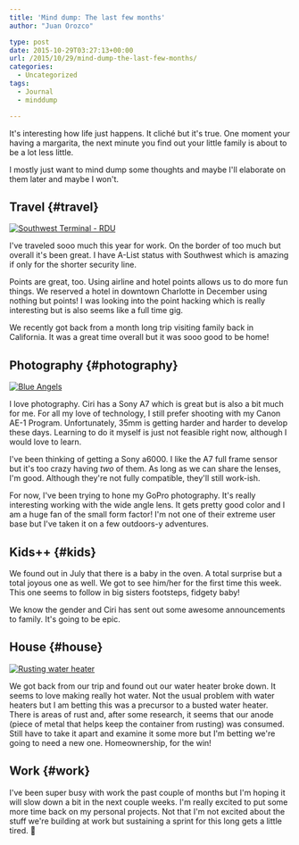 ```yaml
---
title: 'Mind dump: The last few months'
author: "Juan Orozco" 

type: post
date: 2015-10-29T03:27:13+00:00
url: /2015/10/29/mind-dump-the-last-few-months/
categories:
  - Uncategorized
tags:
  - Journal
  - minddump

---
```

It's interesting how life just happens. It cliché but it's true. One moment your having a margarita, the next minute you find out your little family is about to be a lot less little.

I mostly just want to mind dump some thoughts and maybe I'll elaborate on them later and maybe I won't.

## Travel {#travel}

[<img src="https://i0.wp.com/m.juanorozco.com/photos/2015/09/early-traveling.small.jpg?w=580" alt="Southwest Terminal - RDU" data-recalc-dims="1" />][1]

I've traveled sooo much this year for work. On the border of too much but overall it's been great. I have A-List status with Southwest which is amazing if only for the shorter security line.

Points are great, too. Using airline and hotel points allows us to do more fun things. We reserved a hotel in downtown Charlotte in December using nothing but points! I was looking into the point hacking which is really interesting but is also seems like a full time gig.

We recently got back from a month long trip visiting family back in California. It was a great time overall but it was sooo good to be home!

## Photography {#photography}

[<img src="https://i2.wp.com/m.juanorozco.com/photos/2015/09/blue-angels.small.jpg?w=580" alt="Blue Angels" data-recalc-dims="1" />][2]

I love photography. Ciri has a Sony A7 which is great but is also a bit much for me. For all my love of technology, I still prefer shooting with my Canon AE-1 Program. Unfortunately, 35mm is getting harder and harder to develop these days. Learning to do it myself is just not feasible right now, although I would love to learn.

I've been thinking of getting a Sony a6000. I like the A7 full frame sensor but it's too crazy having _two_ of them. As long as we can share the lenses, I'm good. Although they're not fully compatible, they'll still work-ish.

For now, I've been trying to hone my GoPro photography. It's really interesting working with the wide angle lens. It gets pretty good color and I am a huge fan of the small form factor! I'm not one of their extreme user base but I've taken it on a few outdoors-y adventures.

## Kids++ {#kids}

We found out in July that there is a baby in the oven. A total surprise but a total joyous one as well. We got to see him/her for the first time this week. This one seems to follow in big sisters footsteps, fidgety baby!

We know the gender and Ciri has sent out some awesome announcements to family. It's going to be epic.

## House {#house}

[<img src="https://i0.wp.com/m.juanorozco.com/photos/2015/09/water-heater-rusting.small.jpg?w=580" alt="Rusting water heater" data-recalc-dims="1" />][3]

We got back from our trip and found out our water heater broke down. It seems to love making really hot water. Not the usual problem with water heaters but I am betting this was a precursor to a busted water heater. There is areas of rust and, after some research, it seems that our anode (piece of metal that helps keep the container from rusting) was consumed. Still have to take it apart and examine it some more but I'm betting we're going to need a new one. Homeownership, for the win!

## Work {#work}

I've been super busy with work the past couple of months but I'm hoping it will slow down a bit in the next couple weeks. I'm really excited to put some more time back on my personal projects. Not that I'm not excited about the stuff we're building at work but sustaining a sprint for this long gets a little tired. 🙂

 [1]: https://i1.wp.com/m.juanorozco.com/photos/2015/09/early-traveling.large.jpg
 [2]: https://i1.wp.com/m.juanorozco.com/photos/2015/09/blue-angels.large.jpg
 [3]: https://i0.wp.com/m.juanorozco.com/photos/2015/09/water-heater-rusting.large.jpg